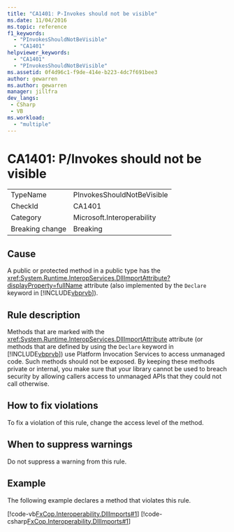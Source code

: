 ```yaml
---
title: "CA1401: P-Invokes should not be visible"
ms.date: 11/04/2016
ms.topic: reference
f1_keywords:
  - "PInvokesShouldNotBeVisible"
  - "CA1401"
helpviewer_keywords:
  - "CA1401"
  - "PInvokesShouldNotBeVisible"
ms.assetid: 0f4d96c1-f9de-414e-b223-4dc7f691bee3
author: gewarren
ms.author: gewarren
manager: jillfra
dev_langs:
 - CSharp
 - VB
ms.workload:
  - "multiple"
---
```

# CA1401: P/Invokes should not be visible

|||
|-|-|
|TypeName|PInvokesShouldNotBeVisible|
|CheckId|CA1401|
|Category|Microsoft.Interoperability|
|Breaking change|Breaking|

## Cause
A public or protected method in a public type has the <xref:System.Runtime.InteropServices.DllImportAttribute?displayProperty=fullName> attribute (also implemented by the `Declare` keyword in [!INCLUDE[vbprvb](../code-quality/includes/vbprvb_md.md)]).

## Rule description
Methods that are marked with the <xref:System.Runtime.InteropServices.DllImportAttribute> attribute (or methods that are defined by using the `Declare` keyword in [!INCLUDE[vbprvb](../code-quality/includes/vbprvb_md.md)]) use Platform Invocation Services to access unmanaged code. Such methods should not be exposed. By keeping these methods private or internal, you make sure that your library cannot be used to breach security by allowing callers access to unmanaged APIs that they could not call otherwise.

## How to fix violations
To fix a violation of this rule, change the access level of the method.

## When to suppress warnings
Do not suppress a warning from this rule.

## Example
The following example declares a method that violates this rule.

[!code-vb[FxCop.Interoperability.DllImports#1](../code-quality/codesnippet/VisualBasic/ca1401-p-invokes-should-not-be-visible_1.vb)]
[!code-csharp[FxCop.Interoperability.DllImports#1](../code-quality/codesnippet/CSharp/ca1401-p-invokes-should-not-be-visible_1.cs)]
